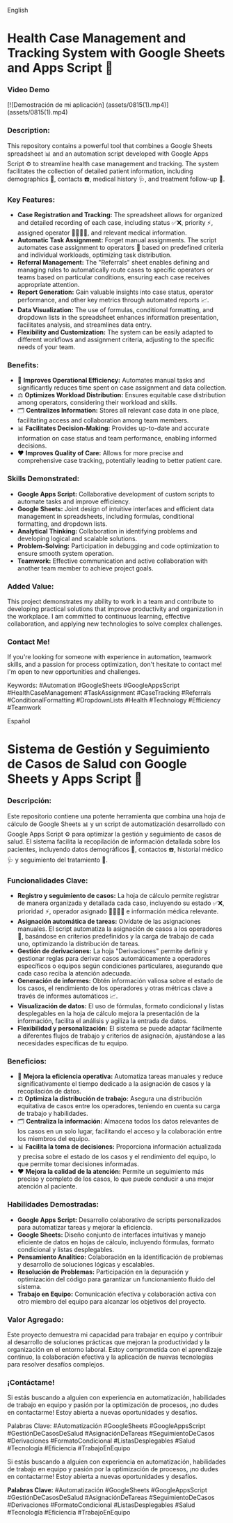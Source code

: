 English
<h1>Health Case Management and Tracking System with Google Sheets and Apps Script 🤖</h1>

<h3>Video Demo</h3>
[![Demostración de mi aplicación] (assets/0815(1).mp4)](assets/0815(1).mp4)

<h3>Description:</h3>

<p>This repository contains a powerful tool that combines a Google Sheets spreadsheet 📊 and an automation script developed with Google Apps Script ⚙️ to streamline health case management and tracking. The system facilitates the collection of detailed patient information, including demographics 👥, contacts ☎️, medical history 🩺, and treatment follow-up 💊.</p>

<h3>Key Features:</h3>

<ul>
<li><b>Case Registration and Tracking:</b> The spreadsheet allows for organized and detailed recording of each case, including status ✅❌, priority ⚡, assigned operator 👩‍⚕️👨‍⚕️, and relevant medical information.</li>
<li><b>Automatic Task Assignment:</b> Forget manual assignments. The script automates case assignment to operators 🤖 based on predefined criteria and individual workloads, optimizing task distribution.</li>
<li><b>Referral Management:</b> The "Referrals" sheet enables defining and managing rules to automatically route cases to specific operators or teams based on particular conditions, ensuring each case receives appropriate attention.</li>
<li><b>Report Generation:</b> Gain valuable insights into case status, operator performance, and other key metrics through automated reports 📈.</li>
<li><b>Data Visualization:</b> The use of formulas, conditional formatting, and dropdown lists in the spreadsheet enhances information presentation, facilitates analysis, and streamlines data entry.</li>
<li><b>Flexibility and Customization:</b> The system can be easily adapted to different workflows and assignment criteria, adjusting to the specific needs of your team.</li>
</ul>

<h3>Benefits:</h3>

<ul>
<li>🚀 <b>Improves Operational Efficiency:</b> Automates manual tasks and significantly reduces time spent on case assignment and data collection.</li>
<li>⚖️ <b>Optimizes Workload Distribution:</b> Ensures equitable case distribution among operators, considering their workload and skills.</li>
<li>🗂️ <b>Centralizes Information:</b> Stores all relevant case data in one place, facilitating access and collaboration among team members.</li>
<li>📊 <b>Facilitates Decision-Making:</b> Provides up-to-date and accurate information on case status and team performance, enabling informed decisions.</li>
<li>❤️ <b>Improves Quality of Care:</b> Allows for more precise and comprehensive case tracking, potentially leading to better patient care.</li>
</ul>

<h3>Skills Demonstrated:</h3>

<ul>
<li><b>Google Apps Script:</b> Collaborative development of custom scripts to automate tasks and improve efficiency.</li>
<li><b>Google Sheets:</b> Joint design of intuitive interfaces and efficient data management in spreadsheets, including formulas, conditional formatting, and dropdown lists.</li>
<li><b>Analytical Thinking:</b> Collaboration in identifying problems and developing logical and scalable solutions.</li>
<li><b>Problem-Solving:</b> Participation in debugging and code optimization to ensure smooth system operation.</li>
<li><b>Teamwork:</b> Effective communication and active collaboration with another team member to achieve project goals.</li>
</ul>

<h3>Added Value:</h3>

<p>This project demonstrates my ability to work in a team and contribute to developing practical solutions that improve productivity and organization in the workplace. I am committed to continuous learning, effective collaboration, and applying new technologies to solve complex challenges.</p>

<h3>Contact Me!</h3>

<p>If you're looking for someone with experience in automation, teamwork skills, and a passion for process optimization, don't hesitate to contact me! I'm open to new opportunities and challenges.</p>

<p>Keywords: #Automation #GoogleSheets #GoogleAppsScript #HealthCaseManagement #TaskAssignment #CaseTracking #Referrals #ConditionalFormatting #DropdownLists #Health #Technology #Efficiency #Teamwork</p>

Español
<h1>Sistema de Gestión y Seguimiento de Casos de Salud con Google Sheets y Apps Script 🤖</h1>

<h3>Descripción:</h3>

<p>Este repositorio contiene una potente herramienta que combina una hoja de cálculo de Google Sheets 📊 y un script de automatización desarrollado con Google Apps Script ⚙️ para optimizar la gestión y seguimiento de casos de salud. El sistema facilita la recopilación de información detallada sobre los pacientes, incluyendo datos demográficos 👥, contactos ☎️, historial médico 🩺 y seguimiento del tratamiento 💊.</p>

<h3>Funcionalidades Clave:</h3>

<ul>
<li><b>Registro y seguimiento de casos:</b> La hoja de cálculo permite registrar de manera organizada y detallada cada caso, incluyendo su estado ✅❌, prioridad ⚡, operador asignado 👩‍⚕️👨‍⚕️ e información médica relevante.</li>
<li><b>Asignación automática de tareas:</b> Olvídate de las asignaciones manuales. El script automatiza la asignación de casos a los operadores 🤖, basándose en criterios predefinidos y la carga de trabajo de cada uno, optimizando la distribución de tareas.</li>
<li><b>Gestión de derivaciones:</b> La hoja "Derivaciones" permite definir y gestionar reglas para derivar casos automáticamente a operadores específicos o equipos según condiciones particulares, asegurando que cada caso reciba la atención adecuada.</li>
<li><b>Generación de informes:</b> Obtén información valiosa sobre el estado de los casos, el rendimiento de los operadores y otras métricas clave a través de informes automáticos 📈.</li>
<li><b>Visualización de datos:</b> El uso de fórmulas, formato condicional y listas desplegables en la hoja de cálculo mejora la presentación de la información, facilita el análisis y agiliza la entrada de datos.</li>
<li><b>Flexibilidad y personalización:</b> El sistema se puede adaptar fácilmente a diferentes flujos de trabajo y criterios de asignación, ajustándose a las necesidades específicas de tu equipo.</li>
</ul>

<h3>Beneficios:</h3>

<ul>
<li>🚀 <b>Mejora la eficiencia operativa:</b> Automatiza tareas manuales y reduce significativamente el tiempo dedicado a la asignación de casos y la recopilación de datos.</li>
<li>⚖️ <b>Optimiza la distribución de trabajo:</b> Asegura una distribución equitativa de casos entre los operadores, teniendo en cuenta su carga de trabajo y habilidades.</li>
<li>🗂️ <b>Centraliza la información:</b> Almacena todos los datos relevantes de los casos en un solo lugar, facilitando el acceso y la colaboración entre los miembros del equipo.</li>
<li>📊 <b>Facilita la toma de decisiones:</b> Proporciona información actualizada y precisa sobre el estado de los casos y el rendimiento del equipo, lo que permite tomar decisiones informadas.</li>
<li>❤️ <b>Mejora la calidad de la atención:</b> Permite un seguimiento más preciso y completo de los casos, lo que puede conducir a una mejor atención al paciente.</li>
</ul>

<h3>Habilidades Demostradas:</h3>

<ul>
<li><b>Google Apps Script:</b> Desarrollo colaborativo de scripts personalizados para automatizar tareas y mejorar la eficiencia.</li>
<li><b>Google Sheets:</b> Diseño conjunto de interfaces intuitivas y manejo eficiente de datos en hojas de cálculo, incluyendo fórmulas, formato condicional y listas desplegables.</li>
<li><b>Pensamiento Analítico:</b> Colaboración en la identificación de problemas y desarrollo de soluciones lógicas y escalables.</li>
<li><b>Resolución de Problemas:</b> Participación en la depuración y optimización del código para garantizar un funcionamiento fluido del sistema.</li>
<li><b>Trabajo en Equipo:</b> Comunicación efectiva y colaboración activa con otro miembro del equipo para alcanzar los objetivos del proyecto.</li>
</ul>

<h3>Valor Agregado:</h3>

<p>Este proyecto demuestra mi capacidad para trabajar en equipo y contribuir al desarrollo de soluciones prácticas que mejoran la productividad y la organización en el entorno laboral. Estoy comprometida con el aprendizaje continuo, la colaboración efectiva y la aplicación de nuevas tecnologías para resolver desafíos complejos.</p>

<h3>¡Contáctame!</h3>

<p>Si estás buscando a alguien con experiencia en automatización, habilidades de trabajo en equipo y pasión por la optimización de procesos, ¡no dudes en contactarme! Estoy abierta a nuevas oportunidades y desafíos.</p>

<p>Palabras Clave: #Automatización #GoogleSheets #GoogleAppsScript #GestiónDeCasosDeSalud #AsignaciónDeTareas #SeguimientoDeCasos #Derivaciones #FormatoCondicional #ListasDesplegables #Salud #Tecnología #Eficiencia #TrabajoEnEquipo</p>

<p>Si estás buscando a alguien con experiencia en automatización, habilidades de trabajo en equipo y pasión por la optimización de procesos, ¡no dudes en contactarme! Estoy abierta a nuevas oportunidades y desafíos.</p>

<p><b>Palabras Clave:</b> #Automatización #GoogleSheets #GoogleAppsScript #GestiónDeCasosDeSalud #AsignaciónDeTareas #SeguimientoDeCasos #Derivaciones #FormatoCondicional #ListasDesplegables #Salud #Tecnología #Eficiencia #TrabajoEnEquipo</p>

